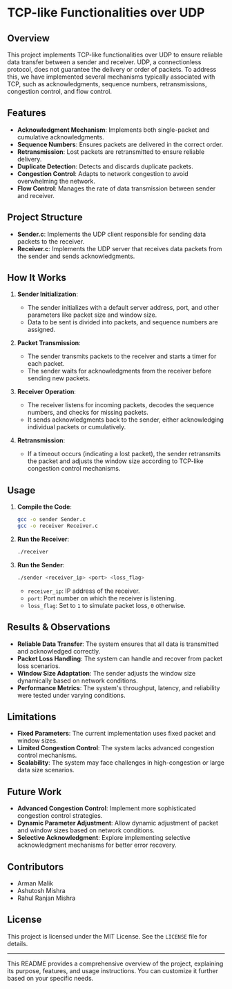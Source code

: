 # TCP-like Functionalities over UDP

## Overview

This project implements TCP-like functionalities over UDP to ensure reliable data transfer between a sender and receiver. UDP, a connectionless protocol, does not guarantee the delivery or order of packets. To address this, we have implemented several mechanisms typically associated with TCP, such as acknowledgments, sequence numbers, retransmissions, congestion control, and flow control.

## Features

- **Acknowledgment Mechanism**: Implements both single-packet and cumulative acknowledgments.
- **Sequence Numbers**: Ensures packets are delivered in the correct order.
- **Retransmission**: Lost packets are retransmitted to ensure reliable delivery.
- **Duplicate Detection**: Detects and discards duplicate packets.
- **Congestion Control**: Adapts to network congestion to avoid overwhelming the network.
- **Flow Control**: Manages the rate of data transmission between sender and receiver.

## Project Structure

- **Sender.c**: Implements the UDP client responsible for sending data packets to the receiver.
- **Receiver.c**: Implements the UDP server that receives data packets from the sender and sends acknowledgments.

## How It Works

1. **Sender Initialization**:
    - The sender initializes with a default server address, port, and other parameters like packet size and window size.
    - Data to be sent is divided into packets, and sequence numbers are assigned.
    
2. **Packet Transmission**:
    - The sender transmits packets to the receiver and starts a timer for each packet.
    - The sender waits for acknowledgments from the receiver before sending new packets.

3. **Receiver Operation**:
    - The receiver listens for incoming packets, decodes the sequence numbers, and checks for missing packets.
    - It sends acknowledgments back to the sender, either acknowledging individual packets or cumulatively.

4. **Retransmission**:
    - If a timeout occurs (indicating a lost packet), the sender retransmits the packet and adjusts the window size according to TCP-like congestion control mechanisms.

## Usage

1. **Compile the Code**:
   ```bash
   gcc -o sender Sender.c
   gcc -o receiver Receiver.c
   ```

2. **Run the Receiver**:
   ```bash
   ./receiver
   ```

3. **Run the Sender**:
   ```bash
   ./sender <receiver_ip> <port> <loss_flag>
   ```

   - `receiver_ip`: IP address of the receiver.
   - `port`: Port number on which the receiver is listening.
   - `loss_flag`: Set to `1` to simulate packet loss, `0` otherwise.

## Results & Observations

- **Reliable Data Transfer**: The system ensures that all data is transmitted and acknowledged correctly.
- **Packet Loss Handling**: The system can handle and recover from packet loss scenarios.
- **Window Size Adaptation**: The sender adjusts the window size dynamically based on network conditions.
- **Performance Metrics**: The system's throughput, latency, and reliability were tested under varying conditions.

## Limitations

- **Fixed Parameters**: The current implementation uses fixed packet and window sizes.
- **Limited Congestion Control**: The system lacks advanced congestion control mechanisms.
- **Scalability**: The system may face challenges in high-congestion or large data size scenarios.

## Future Work

- **Advanced Congestion Control**: Implement more sophisticated congestion control strategies.
- **Dynamic Parameter Adjustment**: Allow dynamic adjustment of packet and window sizes based on network conditions.
- **Selective Acknowledgment**: Explore implementing selective acknowledgment mechanisms for better error recovery.

## Contributors

- Arman Malik
- Ashutosh Mishra
- Rahul Ranjan Mishra

## License

This project is licensed under the MIT License. See the `LICENSE` file for details.

---

This README provides a comprehensive overview of the project, explaining its purpose, features, and usage instructions. You can customize it further based on your specific needs.
